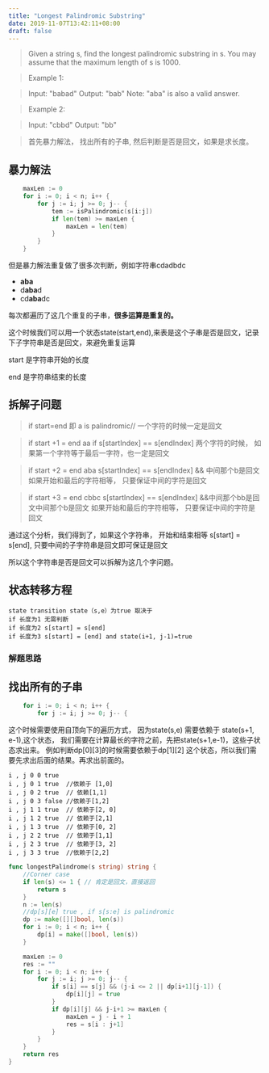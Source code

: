 ```yaml
---
title: "Longest Palindromic Substring"
date: 2019-11-07T13:42:11+08:00
draft: false
---
```



>Given a string s, find the longest palindromic substring in s. You may assume that the maximum length of s is 1000.

>Example 1:


>Input: "babad"
>Output: "bab"
>Note: "aba" is also a valid answer.


>Example 2:

>Input: "cbbd"
>Output: "bb"


> 首先暴力解法， 找出所有的子串, 然后判断是否是回文，如果是求长度。 

## 暴力解法
```go
	maxLen := 0
	for i := 0; i < n; i++ {
		for j := i; j >= 0; j-- {
			tem := isPalindromic(s[i:j])
			if len(tem) >= maxLen {
				maxLen = len(tem)
			}
		}
	}
```

但是暴力解法重复做了很多次判断，例如字符串cdadbdc
* **aba**
* d**aba**d
* cd**aba**dc

每次都遍历了这几个重复的子串，**很多运算是重复的。**

这个时候我们可以用一个状态state(start,end),来表是这个子串是否是回文，记录下子字符串是否是回文，来避免重复运算

start 是字符串开始的长度

end 是字符串结束的长度

## 拆解子问题 
> if start=end 即 a  is palindromic// 一个字符的时候一定是回文

> if start +1 = end aa if s[startIndex] == s[endIndex]
> 两个字符的时候， 如果第一个字符等于最后一字符，也一定是回文


> if start +2 = end  aba  s[startIndex] == s[endIndex] && 中间那个b是回文 如果开始和最后的字符相等， 只要保证中间的字符是回文

> if start +3 = end  cbbc  s[startIndex] == s[endIndex] &&中间那个bb是回文中间那个b是回文 如果开始和最后的字符相等， 只要保证中间的字符是回文

通过这个分析，我们得到了，如果这个字符串， 开始和结束相等 s[start]
= s[end], 只要中间的子字符串是回文即可保证是回文

所以这个字符串是否是回文可以拆解为这几个字问题。

## 状态转移方程
```
state transition state（s,e）为true 取决于
if 长度为1 无需判断
if 长度为2 s[start] = s[end] 
if 长度为3 s[start] = [end] and state(i+1, j-1)=true
```

### 解题思路


## 找出所有的子串

```go
	for i := 0; i < n; i++ {
		for j := i; j >= 0; j-- {
```

这个时候需要使用自顶向下的遍历方式， 因为state(s,e) 需要依赖于 state(s+1,
e-1),这个状态，
我们需要在计算最长的字符之前，先把state(s+1,e-1)，这些子状态求出来。
例如判断dp[0][3]的时候需要依赖于dp[1][2]
这个状态，所以我们需要先求出后面的结果。再求出前面的。


```
i , j 0 0 true
i , j 0 1 true  //依赖于 [1,0]
i , j 0 2 true  // 依赖[1,1]
i , j 0 3 false //依赖于[1,2]
i , j 1 1 true  // 依赖于[2, 0]
i , j 1 2 true  // 依赖于[2,1]
i , j 1 3 true  // 依赖于[0, 2]
i , j 2 2 true  // 依赖于[1,1]
i , j 2 3 true  // 依赖于[3, 2]
i , j 3 3 true  //依赖于[2,2]
```

```go
func longestPalindrome(s string) string {
	//Corner case
	if len(s) <= 1 { // 肯定是回文，直接返回
		return s
	}
	n := len(s)
	//dp[s][e] true , if s[s:e] is palindromic
	dp := make([][]bool, len(s))
	for i := 0; i < n; i++ {
		dp[i] = make([]bool, len(s))
	}

	maxLen := 0
	res := ""
	for i := 0; i < n; i++ {
		for j := i; j >= 0; j-- {
			if s[i] == s[j] && (j-i <= 2 || dp[i+1][j-1]) {
				dp[i][j] = true
			}
			if dp[i][j] && j-i+1 >= maxLen {
				maxLen = j - i + 1
				res = s[i : j+1]
			}
		}
	}
	return res
}
```

